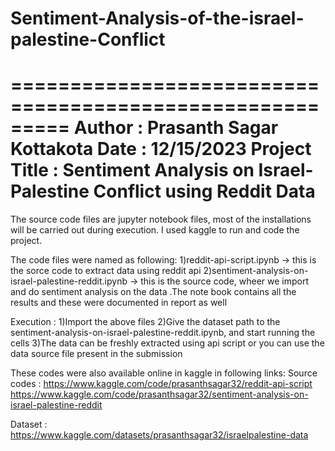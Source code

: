 # Sentiment-Analysis-of-the-israel-palestine-Conflict
=========================================================
Author : Prasanth Sagar Kottakota
Date : 12/15/2023
Project Title : Sentiment Analysis on Israel-Palestine Conflict using Reddit Data
===========================================================
The source code files are jupyter notebook files, most of the installations will be carried out during execution. I used kaggle to run and code the project.

The code files were named as following:
1)reddit-api-script.ipynb -> this is the sorce code to extract data using reddit api
2)sentiment-analysis-on-israel-palestine-reddit.ipynb -> this is the source code, wheer we import and do sentiment analysis on the data .The note book contains all the results and these were documented in report as well

Execution :
1)Import the above files
2)Give the dataset path to the sentiment-analysis-on-israel-palestine-reddit.ipynb, and start running the cells
3)The data can be freshly extracted using api script or you can use the data source file present in the submission

These codes were also available online in kaggle in following links:
Source codes :
https://www.kaggle.com/code/prasanthsagar32/reddit-api-script
https://www.kaggle.com/code/prasanthsagar32/sentiment-analysis-on-israel-palestine-reddit

Dataset :
https://www.kaggle.com/datasets/prasanthsagar32/israelpalestine-data

